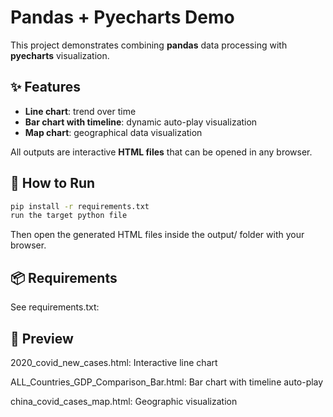 # Pandas + Pyecharts Demo

This project demonstrates combining **pandas** data processing with **pyecharts** visualization.

## ✨ Features

- **Line chart**: trend over time
- **Bar chart with timeline**: dynamic auto-play visualization
- **Map chart**: geographical data visualization

All outputs are interactive **HTML files** that can be opened in any browser.

## 🚀 How to Run
```bash
pip install -r requirements.txt
run the target python file
```
Then open the generated HTML files inside the output/ folder with your browser.

## 📦 Requirements
See requirements.txt:

## 🔎 Preview
2020_covid_new_cases.html: Interactive line chart

ALL_Countries_GDP_Comparison_Bar.html: Bar chart with timeline auto-play

china_covid_cases_map.html: Geographic visualization
